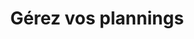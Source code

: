 ---
lang: fr
title: Gérez vos plannings
image: ../../static/images/cards/icon-calendar.png
imageAlt: Test
description: Un enfant malade, un autre demande un supplément et un troisième qui sera absent à la fin du mois. Difficile à suivre ! Notre planning vous permet d’y voir plus clair. Finis les post-its et les feuilles volantes.
bordered: true
---